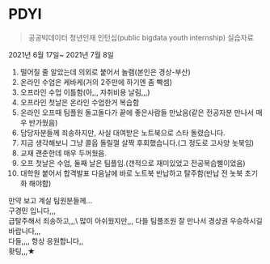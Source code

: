 # PDYI
> 공공빅데이터 청년인재 인턴십(public bigdata youth internship) 실습자료

2021년 6월 17일~ 2021년 7월 8일
1. 떨어질 줄 알았는데 의외로 붙어서 놀램(본인은 경상-부산)
2. 온라인 수업은 케바케(거의 2주만에 하기엔 좀 빡셈)
3. 오프라인 수업 이틀함(아,,, 자취비용 날림,,,)
4. 오프라인 첫날은 온라인 수업한거 복습함
5. 온라인 오프때 팀플원 돌고돌다가 끝에 좋은사람들 만났음(같은 전공자분 만나서 매우 반가웠음)
6. 담당자분들께 죄송하지만, 사실 대여받은 노트북으로 스타 돌렸습니다. 
7. 지금 생각해보니 그냥 콜옵 돌릴껄 살짝 후회했습니다.(그 정도로 고사양 놋북임)
8. 교재 괜춘한데 매우 두꺼웠음.
9. 오프 첫날은 수업, 둘째 날은 팀플임.(갠적으로 재미있었고 전공복습삘이었음)
10. 대학원 붙어서 합격발표 다음날에 바로 노트북 반납하고 탈주함(반납 전 놋북 초기화 해야함)

만약 보고 계실 팀원분들께...\
구경민 입니다,,,\
급탈주해서 죄송하고,,,\ 
많이 아쉬웠지만,,, 다들 팀플조원 잘 만나서 경상권 우승하시길 바랍니다,,,\
다들,,,, 항상 응원합니다,,\
홧팅,,,★
